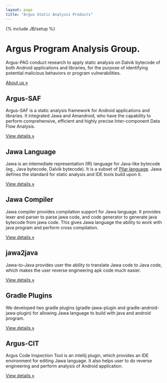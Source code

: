 ```yaml
---
layout: page
title: "Argus Static Analysis Products"
---
```

{% include JB/setup %}

<!-- Main jumbotron for a primary marketing message or call to action -->
<div class="jumbotron">
    <div class="container">
        <h1>Argus Program Analysis Group.</h1>
        <p>Argus-PAG conduct research to apply static analysis on Dalvik bytecode of both Android applications and libraries, 
           for the purpose of identifying potential malicious behaviors or program vulnerabilities.</p>
        <p><a class="btn btn-primary btn-lg" href="#" role="button">About us &raquo;</a></p>
    </div>
</div>

<div class="container">
    <div class="row">
        <div class="col-md-4">
            <h2>Argus-SAF</h2>
            <p>Argus-SAF is a static analysis framework for Android applications and libraries. 
               It integrated Jawa and Amandroid, who have the capability to perform comprehensive, efficient and highly precise Inter-component Data Flow Analysis.</p>
            <p><a class="btn btn-default" href="#" role="button">View details &raquo;</a></p>
        </div>
        <div class="col-md-4">
            <h2>Jawa Language</h2>
            <p>Jawa is an intemediate representation (IR) language for Java-like bytecode (eg., Java bytecode, Dalvik bytecode).
               It is a subset of <a href="https://github.com/sireum/parser/blob/master/sireum-parser/src/main/resources/org/sireum/pilar/parser/Antlr4Pilar.g4">Pilar language</a>.
               Jawa defines the standard for static analysis and IDE tools build upon it.</p>
            <p><a class="btn btn-default" href="#" role="button">View details &raquo;</a></p>
        </div>
        <div class="col-md-4">
            <h2>Jawa Compiler</h2>
            <p>Jawa compiler provides compilation support for Jawa language. 
               It provides lexer and parser to parse jawa code, and code generator to generate java bytecode from jawa code.
               This gives Jawa language the ability to work with java program and perform cross compilation.</p>
            <p><a class="btn btn-default" href="#" role="button">View details &raquo;</a></p>
        </div>
        <div class="col-md-4">
            <h2>jawa2java</h2>
            <p>Jawa-to-Java provides user the ability to translate Jawa code to Java code,
               which makes the user reverse engineering apk code much easier.</p>
            <p><a class="btn btn-default" href="#" role="button">View details &raquo;</a></p>
        </div>
        <div class="col-md-4">
            <h2>Gradle Plugins</h2>
            <p>We developed two gradle plugins (gradle-jawa-plugin and gradle-android-jawa-plugin) for allowing Jawa language to build with java and android program.</p>
            <p><a class="btn btn-default" href="#" role="button">View details &raquo;</a></p>
        </div>
        <div class="col-md-4">
            <h2>Argus-CIT</h2>
            <p>Argus Code Inspection Tool is an intellij plugin, which provides an IDE environment for editing Jawa language.
               It also helps user to do reverse engineering and perform analysis of Android application.</p>
            <p><a class="btn btn-default" href="#" role="button">View details &raquo;</a></p>
        </div>
    </div>
</div>
